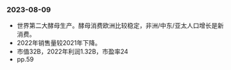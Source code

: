 ### 2023-08-09
* 世界第二大酵母生产。酵母消费欧洲比较稳定，非洲/中东/亚太人口增长是新消费。
* 2022年销售量较2021年下降。
* 市值32B，2022年利润1.32B，市盈率24
* pp.59